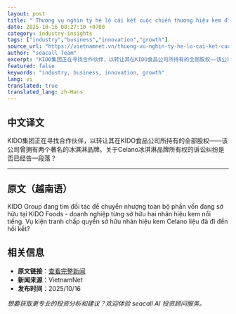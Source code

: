 ```yaml
---
layout: post
title: " Thương vụ nghìn tỷ hé lộ cái kết cuộc chiến thương hiệu kem đình đám "
date: 2025-10-16 08:27:10 +0700
category: industry-insights
tags: ["industry","business","innovation","growth"]
source_url: "https://vietnamnet.vn/thuong-vu-nghin-ty-he-lo-cai-ket-cuoc-chien-thuong-hieu-kem-dinh-dam-2453369.html"
author: "seacall Team"
excerpt: "KIDO集团正在寻找合作伙伴，以转让其在KIDO食品公司所持有的全部股权——该公司曾拥有两个著名的冰淇淋品牌。关于Celano冰淇淋品牌所有权的诉讼纠纷是否已经告一段落？..."
featured: false
keywords: "industry, business, innovation, growth"
lang: vi
translated: true
translated_lang: zh-Hans
---
```


## 中文译文

KIDO集团正在寻找合作伙伴，以转让其在KIDO食品公司所持有的全部股权——该公司曾拥有两个著名的冰淇淋品牌。关于Celano冰淇淋品牌所有权的诉讼纠纷是否已经告一段落？

---

## 原文（越南语）

KIDO Group đang tìm đối tác để chuyển nhượng toàn bộ phần vốn đang sở hữu tại KIDO Foods - doanh nghiệp từng sở hữu hai nhãn hiệu kem nổi tiếng. Vụ kiện tranh chấp quyền sở hữu nhãn hiệu kem Celano liệu đã đi đến hồi kết?

## 相关信息

- **原文链接**：[查看完整新闻](https://vietnamnet.vn/thuong-vu-nghin-ty-he-lo-cai-ket-cuoc-chien-thuong-hieu-kem-dinh-dam-2453369.html)
- **新闻来源**：VietnamNet
- **发布时间**：2025/10/16

*想要获取更专业的投资分析和建议？欢迎体验 seacall AI 投资顾问服务。*